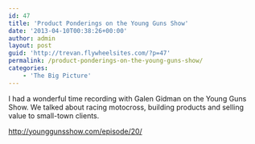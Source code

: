 ```yaml
---
id: 47
title: 'Product Ponderings on the Young Guns Show'
date: '2013-04-10T00:38:26+00:00'
author: admin
layout: post
guid: 'http://trevan.flywheelsites.com/?p=47'
permalink: /product-ponderings-on-the-young-guns-show/
categories:
    - 'The Big Picture'
---
```


I had a wonderful time recording with Galen Gidman on the Young Guns Show. We talked about racing motocross, building products and selling value to small-town clients.

http://younggunsshow.com/episode/20/